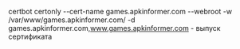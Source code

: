 certbot certonly --cert-name games.apkinformer.com --webroot -w /var/www/games.apkinformer.com/ -d games.apkinformer.com,www.games.apkinformer.com - выпуск сертификата
